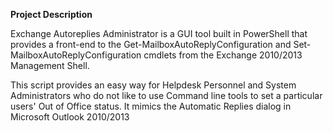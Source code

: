 **Project Description**

Exchange Autoreplies Administrator is a GUI tool built in PowerShell that provides a front-end to the Get-MailboxAutoReplyConfiguration and Set-MailboxAutoReplyConfiguration cmdlets from the Exchange 2010/2013 Management Shell. 

This script provides an easy way for Helpdesk Personnel and System Administrators who do not like to use Command line tools to set a particular users' Out of Office status. It mimics the Automatic Replies dialog in Microsoft Outlook 2010/2013
